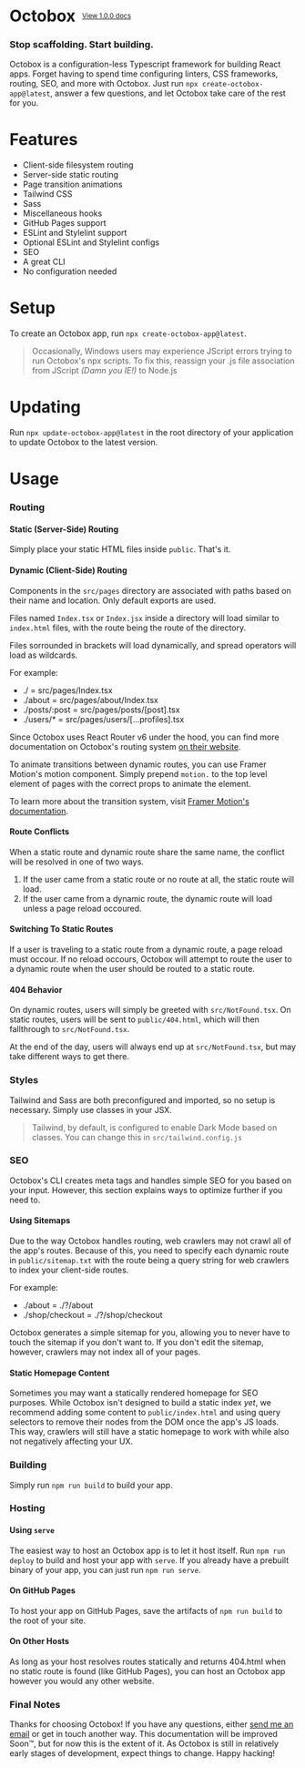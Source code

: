 <br>
<h1 style="display: inline !important">Octobox</h1>&nbsp;&nbsp;&nbsp;<sup><a href="./archive/1.0.0.README.md">View 1.0.0 docs</a></sup>

### Stop scaffolding. Start building.
Octobox is a configuration-less Typescript framework for building React apps. Forget having to spend time configuring linters, CSS frameworks, routing, SEO, and more with Octobox. Just run `npx create-octobox-app@latest`, answer a few questions, and let Octobox take care of the rest for you.

# Features
* Client-side filesystem routing
* Server-side static routing
* Page transition animations
* Tailwind CSS
* Sass
* Miscellaneous hooks
* GitHub Pages support
* ESLint and Stylelint support
* Optional ESLint and Stylelint configs
* SEO
* A great CLI
* No configuration needed

# Setup
To create an Octobox app, run `npx create-octobox-app@latest`.
> Occasionally, Windows users may experience JScript errors trying to run Octobox's npx scripts. To fix this, reassign your .js file association from JScript *(Damn you IE!)* to Node.js

# Updating
Run `npx update-octobox-app@latest` in the root directory of your application to update Octobox to the latest version.

# Usage

### Routing

#### Static (Server-Side) Routing
Simply place your static HTML files inside `public`. That's it.

#### Dynamic (Client-Side) Routing
Components in the `src/pages` directory are associated with paths based on their name and location. Only default exports are used.

Files named `Index.tsx` or `Index.jsx` inside a directory will load similar to `index.html` files, with the route being the route of the directory.

Files sorrounded in brackets will load dynamically, and spread operators will load as wildcards.

For example:
* ./ = src/pages/Index.tsx
* ./about = src/pages/about/Index.tsx
* ./posts/:post = src/pages/posts/[post].tsx
* ./users/* = src/pages/users/[...profiles].tsx

Since Octobox uses React Router v6 under the hood, you can find more documentation on Octobox's routing system [on their website](https://reactrouter.com/docs/en/v6).

To animate transitions between dynamic routes, you can use Framer Motion's motion component. Simply prepend `motion.` to the top level element of pages with the correct props to animate the element.

To learn more about the transition system, visit [Framer Motion's documentation](https://www.framer.com/motion/).

#### Route Conflicts
When a static route and dynamic route share the same name, the conflict will be resolved in one of two ways.
1. If the user came from a static route or no route at all, the static route will load.
2. If the user came from a dynamic route, the dynamic route will load unless a page reload occoured.

#### Switching To Static Routes
If a user is traveling to a static route from a dynamic route, a page reload must occour. If no reload occours, Octobox will attempt to route the user to a dynamic route when the user should be routed to a static route.

#### 404 Behavior
On dynamic routes, users will simply be greeted with `src/NotFound.tsx`. On static routes, users will be sent to `public/404.html`, which will then fallthrough to `src/NotFound.tsx`.

At the end of the day, users will always end up at `src/NotFound.tsx`, but may take different ways to get there.

### Styles
Tailwind and Sass are both preconfigured and imported, so no setup is necessary. Simply use classes in your JSX.
> Tailwind, by default, is configured to enable Dark Mode based on classes. You can change this in `src/tailwind.config.js`

### SEO
Octobox's CLI creates meta tags and handles simple SEO for you based on your input. However, this section explains ways to optimize further if you need to.

#### Using Sitemaps
Due to the way Octobox handles routing, web crawlers may not crawl all of the app's routes. Because of this, you need to specify each dynamic route in `public/sitemap.txt` with the route being a query string for web crawlers to index your client-side routes.

For example:
* ./about = ./?/about
* ./shop/checkout = ./?/shop/checkout

Octobox generates a simple sitemap for you, allowing you to never have to touch the sitemap if you don't want to. If you don't edit the sitemap, however, crawlers may not index all of your pages.

#### Static Homepage Content
Sometimes you may want a statically rendered homepage for SEO purposes. While Octobox isn't designed to build a static index *yet*, we recommend adding some content to `public/index.html` and using query selectors to remove their nodes from the DOM once the app's JS loads. This way, crawlers will still have a static homepage to work with while also not negatively affecting your UX.

### Building
Simply run `npm run build` to build your app.

### Hosting

#### Using `serve`
The easiest way to host an Octobox app is to let it host itself. Run `npm run deploy` to build and host your app with `serve`. If you already have a prebuilt binary of your app, you can just run `npm run serve`.

#### On GitHub Pages
To host your app on GitHub Pages, save the artifacts of `npm run build` to the root of your site.

#### On Other Hosts
As long as your host resolves routes statically and returns 404.html when no static route is found (like GitHub Pages), you can host an Octobox app however you would any other website.

### Final Notes
Thanks for choosing Octobox! If you have any questions, either [send me an email](mailto:me@thomasricci.dev) or get in touch another way. This documentation will be improved Soon™, but for now this is the extent of it. As Octobox is still in relatively early stages of development, expect things to change. Happy hacking!
